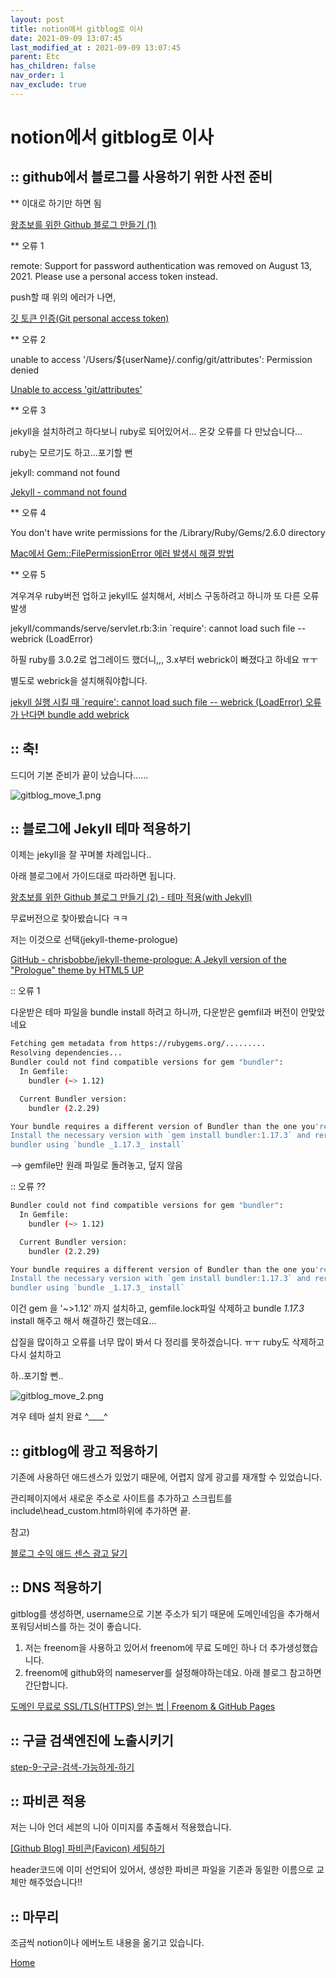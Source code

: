 ```yaml
---
layout: post
title: notion에서 gitblog로 이사
date: 2021-09-09 13:07:45
last_modified_at : 2021-09-09 13:07:45
parent: Etc
has_children: false
nav_order: 1
nav_exclude: true
---
```


# notion에서 gitblog로 이사

## :: github에서 블로그를 사용하기 위한 사전 준비

** 이대로 하기만 하면 됨

[왕초보를 위한 Github 블로그 만들기 (1)](https://zeddios.tistory.com/1222)

** 오류 1

remote: Support for password authentication was removed on August 13, 2021. Please use a personal access token instead.

push할 때 위의 에러가 나면,

[깃 토큰 인증(Git personal access token)](https://amkorousagi-money.tistory.com/entry/Git-personal-access-token)

** 오류 2

unable to access '/Users/${userName}/.config/git/attributes': Permission denied

[Unable to access 'git/attributes'](https://stackoverflow.com/questions/27150926/unable-to-access-git-attributes)

** 오류 3

jekyll을 설치하려고 하다보니 ruby로 되어있어서... 온갖 오류를 다 만났습니다...

ruby는 모르기도 하고...포기할 뻔

jekyll: command not found

[Jekyll - command not found](https://stackoverflow.com/a/51921506/14257397)

** 오류 4

You don't have write permissions for the /Library/Ruby/Gems/2.6.0 directory

[Mac에서 Gem::FilePermissionError 에러 발생시 해결 방법](https://jojoldu.tistory.com/288)

** 오류 5

겨우겨우 ruby버전 업하고 jekyll도 설치해서, 서비스 구동하려고 하니까 또 다른 오류 발생

jekyll/commands/serve/servlet.rb:3:in `require': cannot load such file -- webrick (LoadError)

하필 ruby를 3.0.2로 업그레이드 했더니,,, 3.x부터 webrick이 빠졌다고 하네요 ㅠㅜ

별도로 webrick을 설치해줘야합니다.

[jekyll 실행 시킬 때 `require': cannot load such file -- webrick (LoadError) 오류가 난다면 bundle add webrick](https://junho85.pe.kr/1850)

## :: 축!

드디어 기본 준비가 끝이 났습니다......

![gitblog_move_1.png](../img/gitblog_move_1.png)

## :: 블로그에 Jekyll 테마 적용하기

이제는 jekyll을 잘 꾸며볼 차례입니다..

아래 블로그에서 가이드대로 따라하면 됩니다.

[왕초보를 위한 Github 블로그 만들기 (2) - 테마 적용(with Jekyll)](https://zeddios.tistory.com/1223)

무료버전으로 찾아봤습니다 ㅋㅋ

저는 이것으로 선택(jekyll-theme-prologue)

[GitHub - chrisbobbe/jekyll-theme-prologue: A Jekyll version of the "Prologue" theme by HTML5 UP](https://github.com/chrisbobbe/jekyll-theme-prologue)

:: 오류 1

다운받은 테마 파일을 bundle install 하려고 하니까, 다운받은 gemfil과 버전이 안맞았네요

```bash
Fetching gem metadata from https://rubygems.org/.........
Resolving dependencies...
Bundler could not find compatible versions for gem "bundler":
  In Gemfile:
    bundler (~> 1.12)

  Current Bundler version:
    bundler (2.2.29)

Your bundle requires a different version of Bundler than the one you're running.
Install the necessary version with `gem install bundler:1.17.3` and rerun
bundler using `bundle _1.17.3_ install`
```

—> gemfile만 원래 파일로 돌려놓고, 덮지 않음

:: 오류 ?? 

```bash
Bundler could not find compatible versions for gem "bundler":
  In Gemfile:
    bundler (~> 1.12)

  Current Bundler version:
    bundler (2.2.29)

Your bundle requires a different version of Bundler than the one you're running.
Install the necessary version with `gem install bundler:1.17.3` and rerun
bundler using `bundle _1.17.3_ install`
```

이건  gem 을 '~>1.12' 까지 설치하고, gemfile.lock파일 삭제하고 bundle *1.17.3* install 해주고 해서 해결하긴 했는데요...

삽질을 많이하고 오류를 너무 많이 봐서 다 정리를 못하겠습니다. ㅠㅜ ruby도 삭제하고 다시 설치하고

하..포기할 뻔..

![gitblog_move_2.png](../img/gitblog_move_2.png)

겨우 테마 설치 완료 ^____^  

## :: gitblog에 광고 적용하기

기존에 사용하던 애드센스가 있었기 때문에, 어렵지 않게 광고를 재개할 수 있었습니다.

관리페이지에서 새로운 주소로 사이트를 추가하고 스크립트를 include\head_custom.html하위에 추가하면 끝.

참고) 

[블로그 수익 애드 센스 광고 달기](https://devinlife.com/howto%20github%20pages/adsense/)

## :: DNS 적용하기

gitblog를 생성하면, username으로 기본 주소가 되기 때문에 도메인네임을 추가해서 포워딩서비스를 하는 것이 좋습니다.

1. 저는 freenom을 사용하고 있어서 freenom에 무료 도메인 하나 더 추가생성했습니다.
2. freenom에 github와의 nameserver를 설정해야하는데요. 아래 블로그 참고하면 간단합니다.

[도메인 무료로 SSL/TLS(HTTPS) 얻는 법 | Freenom & GitHub Pages](https://m.blog.naver.com/desbey7/222092439777)

## :: 구글 검색엔진에 노출시키기

[step-9-구글-검색-가능하게-하기](https://honbabzone.com/jekyll/start-gitHubBlog/#step-9-%EA%B5%AC%EA%B8%80-%EA%B2%80%EC%83%89-%EA%B0%80%EB%8A%A5%ED%95%98%EA%B2%8C-%ED%95%98%EA%B8%B0)

## :: 파비콘 적용

저는 니아 언더 세븐의 니아 이미지를 추출해서 적용했습니다.

[[Github Blog] 파비콘(Favicon) 세팅하기](https://velog.io/@eona1301/Github-Blog-%ED%8C%8C%EB%B9%84%EC%BD%98Favicon-%EC%84%B8%ED%8C%85%ED%95%98%EA%B8%B0)

header코드에 이미 선언되어 있어서, 생성한 파비콘 파일을 기존과 동일한 이름으로 교체만 해주었습니다!!

## :: 마무리

조금씩 notion이나 에버노트 내용을 옮기고 있습니다.

[Home](http://lizard-k.cf/)